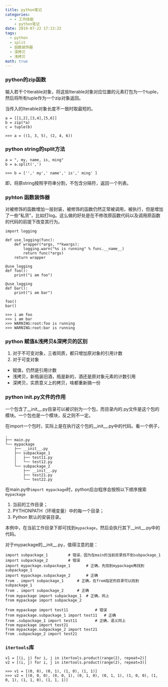 ```yaml
---
title: python笔记
categories:
  - - 工作技能
    - python笔记
date: 2019-07-22 17:13:22
tags:
  - python
  - split
  - 函数装饰器
  - 深拷贝
  - 浅拷贝
math: true
---
```

### python的zip函数
输入若干个Iterable对象，将这些Iterable对象对应位置的元素打包为一个tuple，然后将所有tuple作为一个zip对象返回。

当传入的Iterable对象长度不一致时取最短的。
```
a = [[1,2],[3,4],[5,6]]
b = zip(*a)
c = tuple(b)

>>> a = ((1, 3, 5), (2, 4, 6))
```

### python string的split方法
```
a = ", my, name, is, ming"
b = a.split(',')

>>> b = ['',' my',' name',' is',' ming' ]
```
即，将原string按照字符串分割，不包含分隔符，返回一个列表。

### pyhton 函数装饰器
对被修饰的函数增加一层封装，被修饰的函数仍然正常被调用，被执行，但是增加了一些“私货”，比如打log。这么做的好处是在不修改原函数代码以及调用原函数的代码的前提下改变其行为。
```
import logging

def use_logging(func):
	def wrapper(*args, **kwargs):
		logging.warn("%s is running" % func.__name__)
		return func(*args)
	return wrapper

@use_logging
def foo():
	print("i am foo")

@use_logging
def bar():
	print("i am bar")

foo()
bar()

>>> i am foo
>>> i am bar
>>> WARNING:root:foo is running
>>> WARNING:root:bar is running
```

### python 赋值&浅拷贝&深拷贝的区别
1. 对于不可变对象，三者同质，都只增加原对象的引用计数
2. 对于可变对象
  - 赋值，仍然是引用计数
  - 浅拷贝，新瓶装旧酒，瓶是新的，酒还是原对象元素的计数引用
  - 深拷贝，实质意义上的拷贝，啥都重新搞一份

### python __init__.py文件的作用
一个包含了__init__.py目录可以被识别为一个包，而目录内的.py文件是这个包的模块。一个包也是一个模块，反之则不一定。

在import一个包时，实际上是在执行这个包的__init__.py中的代码。看一个例子，

```
.
├── main.py
└── mypackage
    ├── __init__.py
    ├── subpackage_1
    │   ├── test11.py
    │   └── test12.py
    └── subpackage_2
        ├── __init__.py
        ├── test21.py
        └── test22.py
```
在main.py中`import mypackage`时，python后台程序会按照以下顺序搜索`mypackage`
1. 当前的工作目录；
1. PYTHONPATH（环境变量）中的每一个目录；
1. Python 默认的安装目录。

本例中，在当前工作目录下即可找到`mypackage`，然后会执行其下__init__.py中的代码。

对于mypackage的__init__.py，值得注意的是：
```
import subpackage_1			# 错误，因为在main的当前目录找不到subpackage_1
import subpackage_2			# 错误
import mypackage.subpackage_1		# 正确，先找到mypackage再找到subpackage_1
import mypackage.subpackage_2		# 正确
from . import subpackage_1		# 正确，在from指定的目录可以找到subpackage_1
from . import subpackage_2		# 正确
from mypackage import subpackage_1 	# 正确，同上
from mypackage import subpackage_2

from mypackage import test11			# 错误
from mypackage.subpackage_1 import test11	# 正确
from .subpackage_1 import test11		# 正确，语义同上
from mypackage import test21			
from mypackage.subpackage_2 import test21
from .subpackage_2 import test21
```

### `itertools`库
```
v1 = [(i, j) for i, j in itertools.product(range(2), repeat=2)]
v2 = [(i, j) for i, j in itertools.product(range(2), repeat=3)]

>>> v1 = [(0, 0), (0, 1), (1, 0), (1, 1)]
>>> v2 = [(0, 0, 0), (0, 0, 1), (0, 1, 0), (0, 1, 1), (1, 0, 0), (1, 0, 1), (1, 1, 0), (1, 1, 1)]
```
